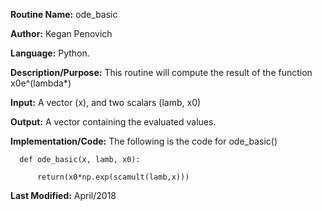**Routine Name:**           ode_basic

**Author:** Kegan Penovich

**Language:** Python.

**Description/Purpose:** This routine will compute the result of the function x0e^(lambda*)

**Input:** A vector (x), and two scalars (lamb, x0)

**Output:** A vector containing the evaluated values. 

**Implementation/Code:** The following is the code for ode_basic()

      def ode_basic(x, lamb, x0):

          return(x0*np.exp(scamult(lamb,x)))

**Last Modified:** April/2018
